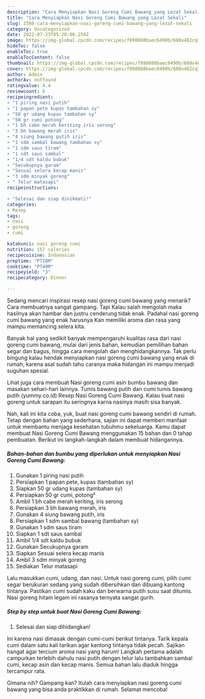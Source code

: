 ```yaml
---
description: "Cara Menyiapkan Nasi Goreng Cumi Bawang yang Lezat Sekali"
title: "Cara Menyiapkan Nasi Goreng Cumi Bawang yang Lezat Sekali"
slug: 1598-cara-menyiapkan-nasi-goreng-cumi-bawang-yang-lezat-sekali
category: Uncategorized
date: 2022-07-23T05:20:08.254Z
image: https://img-global.cpcdn.com/recipes/f898888baec6490b/680x482cq70/nasi-goreng-cumi-bawang-foto-resep-utama.jpg
hideToc: false
enableToc: true
enableTocContent: false
thumbnail: https://img-global.cpcdn.com/recipes/f898888baec6490b/680x482cq70/nasi-goreng-cumi-bawang-foto-resep-utama.jpg
cover: https://img-global.cpcdn.com/recipes/f898888baec6490b/680x482cq70/nasi-goreng-cumi-bawang-foto-resep-utama.jpg
author: Admin
authorAv: notfound
ratingvalue: 4.4
reviewcount: 6
recipeingredient:
- "1 piring nasi putih"
- "1 papan pete kupas tambahan sy"
- "50 gr udang kupas tambahan sy"
- "50 gr cumi potong"
- "1 bh cabe merah keriting iris serong"
- "3 bh bawang merah iris"
- "4 siung bawang putih iris"
- "1 sdm sambal bawang tambahan sy"
- "1 sdm saus tiram"
- "1 sdt saus sambal"
- "1/4 sdt kaldu bubuk"
- "Secukupnya garam"
- "Sesuai selera kecap manis"
- "3 sdm minyak goreng"
- " Telur matasapi"
recipeinstructions:

- "Selesai dan siap dinikmati!"
categories:
- Resep
tags:
- nasi
- goreng
- cumi

katakunci: nasi goreng cumi 
nutrition: 157 calories
recipecuisine: Indonesian
preptime: "PT28M"
cooktime: "PT40M"
recipeyield: "3"
recipecategory: Dinner

---
```



Sedang mencari inspirasi resep nasi goreng cumi bawang yang menarik? Cara membuatnya sangat gampang. Tapi Kalau salah mengolah maka hasilnya akan hambar dan justru cenderung tidak enak. Padahal nasi goreng cumi bawang yang enak harusnya Kan memiliki aroma dan rasa yang mampu memancing selera kita.


Banyak hal yang sedikit banyak mempengaruhi kualitas rasa dari nasi goreng cumi bawang, mulai dari jenis bahan, kemudian pemilihan bahan segar dan bagus, hingga cara mengolah dan menghidangkannya. Tak perlu bingung kalau hendak menyiapkan nasi goreng cumi bawang yang enak di rumah, karena asal sudah tahu caranya maka hidangan ini mampu menjadi suguhan spesial.

Lihat juga cara membuat Nasi goreng cumi asin bumbu bawang dan masakan sehari-hari lainnya. Tumis bawang putih dan cumi tumis bawang putih (yummy.co.id) Resep Nasi Goreng Cumi Bawang. Kalau buat nasi goreng untuk sarapan itu seringnya karna nasinya masih sisa banyak.


Nah, kali ini kita coba, yuk, buat nasi goreng cumi bawang sendiri di rumah. Tetap dengan bahan yang sederhana, sajian ini dapat memberi manfaat untuk membantu menjaga kesehatan tubuhmu sekeluarga. Kamu dapat membuat Nasi Goreng Cumi Bawang menggunakan 15 bahan dan 0 tahap pembuatan. Berikut ini langkah-langkah dalam membuat hidangannya.

<!--inarticleads1-->

##### Bahan-bahan dan bumbu yang diperlukan untuk menyiapkan Nasi Goreng Cumi Bawang:

1. Gunakan 1 piring nasi putih
1. Persiapkan 1 papan pete, kupas (tambahan sy)
1. Siapkan 50 gr udang kupas (tambahan sy)
1. Persiapkan 50 gr cumi, potong²
1. Ambil 1 bh cabe merah keriting, iris serong
1. Persiapkan 3 bh bawang merah, iris
1. Gunakan 4 siung bawang putih, iris
1. Persiapkan 1 sdm sambal bawang (tambahan sy)
1. Gunakan 1 sdm saus tiram
1. Siapkan 1 sdt saus sambal
1. Ambil 1/4 sdt kaldu bubuk
1. Gunakan Secukupnya garam
1. Siapkan Sesuai selera kecap manis
1. Ambil 3 sdm minyak goreng
1. Sediakan  Telur matasapi


Lalu masukkan cumi, udang, dan nasi. Untuk nasi goreng cumi, pilih cumi segar berukuran sedang yang sudah dibersihkan dan dibuang kantong tintanya. Pastikan cumi sudah kaku dan berwarna putih susu saat ditumis. Nasi goreng hitam legam ini rasanya ternyata sangat gurih. 

<!--inarticleads2-->

##### Step by step untuk buat Nasi Goreng Cumi Bawang:


1. Selesai dan siap dihidangkan!

Ini karena nasi dimasak dengan cumi-cumi berikut tintanya. Tarik kepala cumi dalam satu kali tarikan agar kantong tintanya tidak pecah. Sajikan hangat agar tercium aroma nasi yang harum! Langkah pertama adalah campurkan terlebih dahulu nasi putih dengan telur lalu tambahkan sambal cumi, kecap asin dan kecap manis. Semua bahan lalu diaduk hingga tercampur rata. 

Gimana nih? Gampang kan? Itulah cara menyiapkan nasi goreng cumi bawang yang bisa anda praktikkan di rumah. Selamat mencoba!
